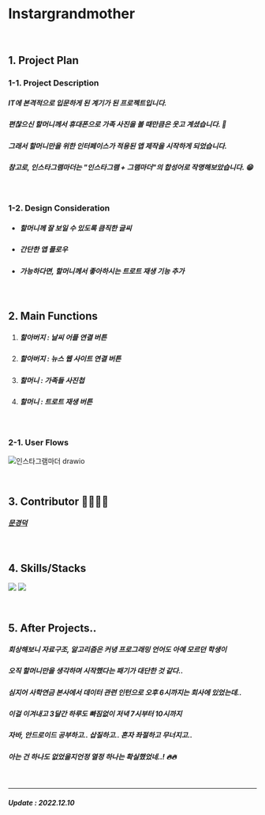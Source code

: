 # Instargrandmother

<br>

## 1. Project Plan

### 1-1. Project Description
<h5>IT에 본격적으로 입문하게 된 계기가 된 프로젝트입니다.</h5>
<h5>편찮으신 할머니께서 휴대폰으로 가족 사진을 볼 때만큼은 웃고 계셨습니다. 👵</h5>
<h5>그래서 할머니만을 위한 인터페이스가 적용된 앱 제작을 시작하게 되었습니다.</h5>
<h5>참고로, 인스타그램마더는 "인스타그램 + 그램마더"의 합성어로 작명해보았습니다. 😁</h5>

<br>

### 1-2. Design Consideration
<ul>
<li><h5>할머니께 잘 보일 수 있도록 큼직한 글씨</h5></li>
<li><h5>간단한 앱 플로우</h5></li>
<li><h5>가능하다면, 할머니께서 좋아하시는 트로트 재생 기능 추가</h5></li>
</ul>

<br>

## 2. Main Functions
<ol>
<li><h5>할아버지 : 날씨 어플 연결 버튼</h5></li>
<li><h5>할아버지 : 뉴스 웹 사이트 연결 버튼</h5></li>
<li><h5>할머니 : 가족들 사진첩</h5></li>
<li><h5>할머니 : 트로트 재생 버튼</h5></li>
</ol>

<br>

### 2-1. User Flows
![인스타그램마더 drawio](https://user-images.githubusercontent.com/74173976/206841415-48edda52-91c7-4a3d-8af7-960a62b9ffa0.png)

<br>

## 3. Contributor 👨‍👩‍👦‍👦
<h5><a href="http://google.com/](https://github.com/moon-gd">문경덕</a></h5>

<br>

## 4. Skills/Stacks
<img src="https://img.shields.io/badge/Java-e4171a?style=flat&logo=openjdk&logoColor=white"/> <img src="https://img.shields.io/badge/android-30d780?style=flat&logo=android&logoColor=white"/>

<br>

## 5. After Projects..
<h5>회상해보니 자료구조, 알고리즘은 커녕 프로그래밍 언어도 아예 모르던 학생이</h5>
<h5>오직 할머니만을 생각하며 시작했다는 패기가 대단한 것 같다.. </h5>
<h5>심지어 사학연금 본사에서 데이터 관련 인턴으로 오후 6시까지는 회사에 있었는데..</h5>
<h5>이걸 이겨내고 3달간 하루도 빠짐없이 저녁 7시부터 10시까지</h5>
<h5>자바, 안드로이드 공부하고.. 삽질하고.. 혼자 좌절하고 무너지고..</h5>
<h5>아는 건 하나도 없었을지언정 열정 하나는 확실했었네..! 🔥🔥</h5>

<br>

<hr>
<h5>Update : 2022.12.10</h5>
